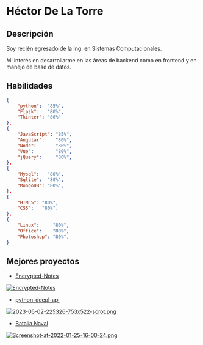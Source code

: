 # Héctor De La Torre

## Descripción

Soy recién egresado de la Ing. en Sistemas Computacionales.

Mi interés en desarrollarme en las áreas de backend como en frontend y en manejo de base de datos.

## Habilidades

```json
{
    "python":  "85%",
    "Flask":   "80%",
    "Tkinter": "80%"
},
{
    "JavaScript": "85%",
    "Angular":    "80%",
    "Node":       "80%",
    "Vue":        "80%",
    "jQuery":     "80%",
},
{
    "Mysql":   "80%",
    "Sqlite":  "80%",
    "MongoDB": "80%",    
},
{
    "HTML5": "80%",
    "CSS":   "80%",
}, 
{
    "Linux":     "80%",
    "Office":    "80%",
    "Photoshop": "80%",
}
```

## Mejores proyectos

* [Encrypted-Notes](https://github.com/hecdelatorre/Encrypted-Notes)

[![Encrypted-Notes](https://i.postimg.cc/qv3c5C1V/2023-05-02-221347-1599x875-scrot.png)](https://github.com/hecdelatorre/Encrypted-Notes)

* [python-deepl-api](https://github.com/hecdelatorre/python-deepl-api)

[![2023-05-02-225326-753x522-scrot.png](https://i.postimg.cc/43KkKGbQ/2023-05-02-225326-753x522-scrot.png)](https://github.com/hecdelatorre/python-deepl-api)

* [Batalla Naval](https://github.com/hecdelatorre/BatallaNaval)

[![Screenshot-at-2022-01-25-16-00-24.png](https://i.postimg.cc/mkjpBshG/Screenshot-at-2022-01-25-16-00-24.png)](https://github.com/hecdelatorre/BatallaNaval)
